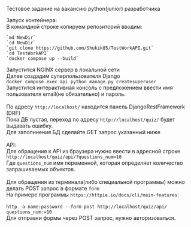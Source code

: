 Тестовое задание на вакансию python(junior) разработчика

Запуск контейнера:<br>
В командной строке копируем репозиторий вводим:<br>
```
`md NewDir`
`cd NewDir`
`git clone https://github.com/Shukik85/TestWorkAPI.git`
`cd TestWorkAPI`
`docker compose up --build`
```
Запустится NGINX сервер в локальной сети<br>
Далее создадим суперпользователя Django<br>
`docker compose exec api python manage.py createsuperuser`<br>
Запустится интерактивная консоль с предложением ввести имя пользователя email(не обязательно) и пароль.<br>
<br>
По адресу `http://localhost/` находится панель DjangoRestFramework (DRF)<br>
Пока ДБ пустая, переход по адресу `http://localhost/quiz/` будет выдавать ошибку.<br>
Для заполннения БД сделайте GET запрос указанный ниже<br>
<br>
API:<br>
Для обращения к API из браузера нужно ввести в адресной строке `http://localhost/quiz/api/?questions_num=10`<br>
Где `questions_num` имя переменной, которая определяет количество запрашиваемых объектов.<br>
<br>
Для обращения из терминала(либо специальной программы) можно делать POST запрос в формате `form`<br>
На примере программы `https://httpie.io/docs/cli/main-features`:<br>
<br>
`http -a name:password --form post http://localhost/quiz/api/ questions_num:=10`<br>
Для отправки формы через POST запрос, нужно авторизоваться.<br>
